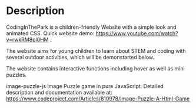 # Description

CodingInThePark is a children-friendly Website with a simple look and animated CSS. 
Quick website demo: https://www.youtube.com/watch?v=rwkRM8pl0HM .

The website aims for young children to learn about STEM and coding with several outdoor activities, which will be demonstarted below.

The website contains interactive functions including hover as well as mini puzzles.


image-puzzle-js
Image Puzzle game in pure JavaScript.
Detailed description and documentation available at: https://www.codeproject.com/Articles/810978/Image-Puzzle-A-Html-Game
